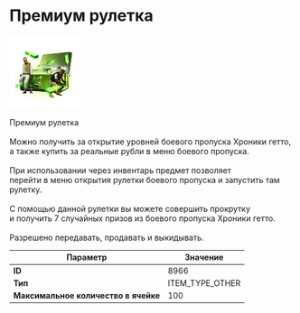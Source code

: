 # Премиум рулетка

![Item Image](../img/8966.webp?raw=true)

Премиум рулетка<br><br>Можно получить за открытие уровней боевого пропуска Хроники гетто,<br>а также купить за реальные рубли в меню боевого пропуска.<br><br>При использовании через инвентарь предмет позволяет<br>перейти в меню открытия рулетки боевого пропуска и запустить там рулетку.<br><br>С помощью данной рулетки вы можете совершить прокрутку<br>и получить 7 случайных призов из боевого пропуска Хроники гетто.<br><br>Разрешено передавать, продавать и выкидывать.


| Параметр | Значение |
|----------|----------|
| **ID** | 8966 |
| **Тип** | ITEM_TYPE_OTHER |
| **Максимальное количество в ячейке** | 100 |

